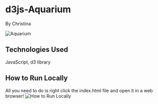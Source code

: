 # d3js-Aquarium
By Christina

![Aquarium](https://raw.githubusercontent.com/cjaiello/d3js-Aquarium/master/aquarium.gif)

## Technologies Used
JavaScript, d3 library

## How to Run Locally
All you need to do is right click the index.html file and open it in a web browser!
![How to Run Locally](https://raw.githubusercontent.com/cjaiello/d3js-Aquarium/master/how-to-run-locally.gif)
